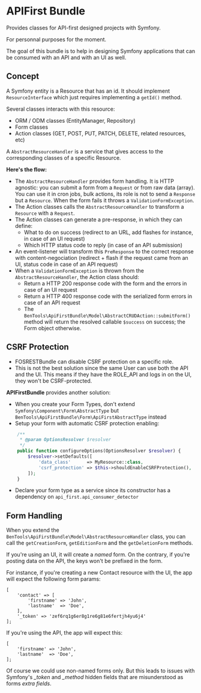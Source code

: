 APIFirst Bundle
===============

Provides classes for API-first designed projects with Symfony.

For personnal purposes for the moment.

The goal of this bundle is to help in designing Symfony applications that can be consumed with an API and with an UI as well.

Concept
-------

A Symfony entity is a Resource that has an id. It should implement `ResourceInterface` which just requires implementing a `getId()` method.

Several classes interacts with this resource:

* ORM / ODM classes (EntityManager, Repository)
* Form classes
* Action classes (GET, POST, PUT, PATCH, DELETE, related resources, etc)

A `AbstractResourceHandler` is a service that gives access to the corresponding classes of a specific Resource.

**Here's the flow:**

* The `AbstractResourceHandler` provides form handling. It is HTTP agnostic: you can submit a form from a `Request` or from raw data (array). You can use it in cron jobs, bulk actions, its role is not to send a `Response` but a `Resource`. When the form fails it throws a `ValidationFormException`.
* The Action classes calls the `AbstractResourceHandler` to transform a `Resource` with a `Request`.
* The Action classes can generate a pre-response, in which they can define:
	* What to do on success (redirect to an URL, add flashes for instance, in case of an UI request)
	* Which HTTP status code to reply (in case of an API submission)
* An event-listener will transform this `PreResponse` to the correct response with content-negociation (redirect + flash if the request came from an UI, status code in case of an API request)
* When a `ValidationFormException` is thrown from the `AbstractResourceHandler`, the Action class should:
	* Return a HTTP 200 response code with the form and the errors in case of an UI request
	* Return a HTTP 400 response code with the serialized form errors in case of an API request
	* The `BenTools\ApiFirstBundle\Model\AbstractCRUDAction::submitForm()` method will return the resolved callable `$success` on success; the Form object otherwise.

CSRF Protection
---------------

* FOSRESTBundle can disable CSRF protection on a specific role.
* This is not the best solution since the same User can use both the API and the UI. This means if they have the ROLE_API and logs in on the UI, they won't be CSRF-protected.

**APIFirstBundle** provides another solution:

* When you create your Form Types, don't extend `Symfony\Component\Form\AbstractType` but `BenTools\ApiFirstBundle\Form\ApiFirstAbstractType` instead
* Setup your form with automatic CSRF protection enabling:

```php
    /**
     * @param OptionsResolver $resolver
     */
    public function configureOptions(OptionsResolver $resolver) {
        $resolver->setDefaults([
            'data_class'      => MyResource::class,
            'csrf_protection' => $this->shouldEnableCSRFProtection(),
        ]);
    }

```

* Declare your form type as a service since its constructor has a dependency on `api_first.api_consumer_detector` 


Form Handling
-------------

When you extend the `BenTools\ApiFirstBundle\Model\AbstractResourceHandler` class, you can call the `getCreationForm`, `getEditionForm` and the `getDeletionForm` methods.

If you're using an UI, it will create a *named* form. On the contrary, if you're posting data on the API, the keys won't be prefixed in the form.

For instance, if you're creating a new Contact resource with the UI, the app will expect the following form params:
```
[
    'contact' => [
        'firstname' => 'John',
        'lastname'  => 'Doe',
    ],
    '_token' => 'zef6rq1g6er8g1re6g81e6fertjh4yu6j4'
];
```

If you're using the API, the app will expect this:
```
[
    'firstname' => 'John',
    'lastname'  => 'Doe',
];
```

Of course we could use non-named forms only. 
But this leads to issues with Symfony's *_token* and *_method* hidden fields that are misunderstood as forms *extra fields*.